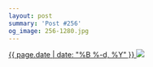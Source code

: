 ```yaml
---
layout: post
summary: 'Post #256'
og_image: 256-1280.jpg
---
```


<p>
 <time>
  <a href="/256">
   {{ page.date | date: "%B %-d, %Y" }}
  </a>
 </time>
 <a href="/256">
  <img sizes="(min-width: 700px) 50vw, calc(100vw - 2rem)" src="{{ site.assets_url }}/256-640.jpg" srcset="{{ site.assets_url }}/256-1280.jpg 1280w, {{ site.assets_url }}/256-960.jpg 960w, {{ site.assets_url }}/256-640.jpg 640w, {{ site.assets_url }}/256-320.jpg 320w"/>
 </a>
</p>
